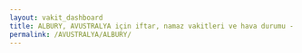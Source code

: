```yaml
---
layout: vakit_dashboard
title: ALBURY, AVUSTRALYA için iftar, namaz vakitleri ve hava durumu - ilçe/eyalet seç
permalink: /AVUSTRALYA/ALBURY/
---
```


<script type="text/javascript">
  var GLOBAL_COUNTRY = 'AVUSTRALYA';
  var GLOBAL_CITY = 'ALBURY';
  var GLOBAL_STATE = '';
  var lat = 72;
  var lon = 21;
</script>
